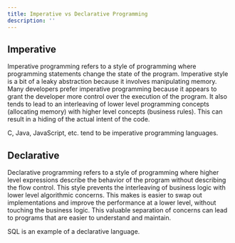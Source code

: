 ```yaml
---
title: Imperative vs Declarative Programming
description: ''
---
```


## Imperative

Imperative programming refers to a style of programming where programming statements change the state of the program. Imperative style is a bit of a leaky abstraction because it involves manipulating memory. Many developers prefer imperative programming because it appears to grant the developer more control over the execution of the program. It also tends to lead to an interleaving of lower level programming concepts (allocating memory) with higher level concepts (business rules). This can result in a hiding of the actual intent of the code.

C, Java, JavaScript, etc. tend to be imperative programming languages.

## Declarative

Declarative programming refers to a style of programming where higher level expressions describe the behavior of the program without describing the flow control. This style prevents the interleaving of business logic with lower level algorithmic concerns. This makes is easier to swap out implementations and improve the performance at a lower level, without touching the business logic. This valuable separation of concerns can lead to programs that are easier to understand and maintain.

SQL is an example of a declarative language.
